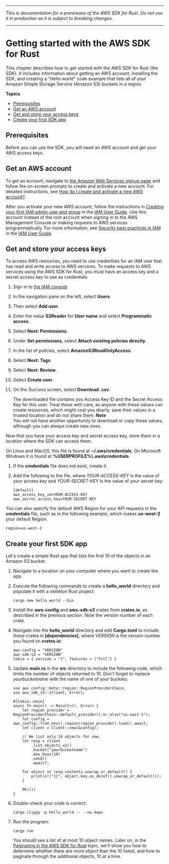 --------

 *This is documentation for a prerelease of the AWS SDK for Rust\. Do not use it in production as it is subject to breaking changes\.* 

--------

# Getting started with the AWS SDK for Rust<a name="getting-started"></a>

This chapter describes how to get started with the AWS SDK for Rust \(the SDK\)\. It includes information about getting an AWS account, installing the SDK, and creating a "Hello world" code example that lists all of your Amazon Simple Storage Service \(Amazon S3\) buckets in a region\.

**Topics**
+ [Prerequisites](#getting-started-prerequisites)
+ [Get an AWS account](#getting-started-step1)
+ [Get and store your access keys](#getting-started-step2)
+ [Create your first SDK app](#hello-world)

## Prerequisites<a name="getting-started-prerequisites"></a>

Before you can use the SDK, you will need an AWS account and get your AWS access keys\.

## Get an AWS account<a name="getting-started-step1"></a>

To get an account, navigate to [the Amazon Web Services signup page](http://portal.aws.amazon.com/billing/signup) and follow the on\-screen prompts to create and activate a new account\. For detailed instructions, see [How do I create and activate a new AWS account?](http://aws.amazon.com/premiumsupport/knowledge-center/create-and-activate-aws-account/)\.

After you activate your new AWS account, follow the instructions in [Creating your first IAM admin user and group](https://docs.aws.amazon.com/IAM/latest/UserGuide/getting-started_create-admin-group.html#getting-started_create-admin-group-console) in the [IAM User Guide](https://docs.aws.amazon.com/IAM/latest/UserGuide/)\. Use this account instead of the root account when signing in to the AWS Management Console or making requests to AWS services programmatically\. For more information, see [Security best practices in IAM](https://docs.aws.amazon.com/IAM/latest/UserGuide/best-practices.html#lock-away-credentials) in the [IAM User Guide](https://docs.aws.amazon.com/IAM/latest/UserGuide/)\.

## Get and store your access keys<a name="getting-started-step2"></a>

To access AWS resources, you need to use credentials for an IAM user that has read and write access to AWS services\. To make requests to AWS services using the AWS SDK for Rust, you must have an access key and a secret access key to use as credentials\.

1. Sign in to [the IAM console](https://console.aws.amazon.com/iam/) 

1. In the navigation pane on the left, select **Users**\.

1. Then select **Add user**\.

1. Enter the value **S3Reader** for **User name** and select **Programmatic access**\.

1. Select **Next: Permissions**\.

1. Under **Set permissions**, select **Attach existing policies directly**\.

1. In the list of policies, select **AmazonS3ReadOnlyAccess**\.

1. Select **Next: Tags**\.

1. Select **Next: Review**\.

1. Select **Create user**\.

1. On the *Success* screen, select **Download \.csv**\.

   The downloaded file contains you Access Key ID and the Secret Access Key for this user\. Treat these with care, as anyone with these values can create resources, which might cost you dearly; save their values in a trusted location and do not share them\.
**Note**  
You will not have another opportunity to download or copy these values, although you can always create new ones\.

Now that you have your access key and secret access key, store them in a location where the SDK can access them\.

On Linux and MacOS, this file is found at **\~/\.aws/credentials**\. On Microsoft Windows it is found at **%USERPROFILE%\\\.aws\\credentials**\.

1. If the **credentials** file does not exist, create it\.

1. Add the following to the file, where *YOUR\-ACCESS\-KEY* is the value of your access key and *YOUR\-SECRET\-KEY* is the value of your secret key:

   ```
   [default]
   aws_access_key_id=YOUR-ACCESS-KEY
   aws_secret_access_key=YOUR-SECRET-KEY
   ```

You can also specify the default AWS Region for your API requests in the **credentials** file, such as in the following example, which makes **us\-west\-2** your default Region\.

```
region=us-west-2
```

## Create your first SDK app<a name="hello-world"></a>

Let's create a simple Rust app that lists the first 10 of the objects in an Amazon S3 bucket\.

1. Navigate to a location on your computer where you want to create the app\.

1. Execute the following commands to create a **hello\_world** directory and populate it with a skeleton Rust project:

   ```
   cargo new hello_world --bin
   ```

1. Install the **aws\-config** and **aws\-sdk\-s3** crates from **crates\.io**, as described in the previous section\. Note the version number of each crate\.

1. Navigate into the **hello\_world** directory and edit **Cargo\.toml** to include these crates in **\[dependencies\]**, where *VERSION* is the version number you found on **crates\.io**:

   ```
   aws-config = "VERSION"
   aws-sdk-s3 = "VERSION"
   tokio = { version = "1", features = ["full"] }
   ```

1. Update **main\.rs** in the **src** directory to include the following code, which limits the number of objects returned to 10\. Don't forget to replace *yourbucketname* with the name of one of your buckets:

   ```
   use aws_config::meta::region::RegionProviderChain;
   use aws_sdk_s3::{Client, Error};
   
   #[tokio::main]
   async fn main() -> Result<(), Error> {
       let region_provider = RegionProviderChain::default_provider().or_else("us-east-1");
       let config = aws_config::from_env().region(region_provider).load().await;
       let client = Client::new(&config);
   
       // We list only 10 objects for now.
       let resp = client
           .list_objects_v2()
           .bucket("yourbucketname")
           .max_keys(10)
           .send()
           .await?;
   
       for object in resp.contents.unwrap_or_default() {
           println!("{}", object.key.as_deref().unwrap_or_default());
       }
   
       Ok(())
   }
   ```

1. Double\-check your code is correct:

   ```
   cargo clippy -p hello_world -- --no-deps
   ```

1. Run the program:

   ```
   cargo run
   ```

   You should see a list of at most 10 object names\. Later on, in the [Paginating in the AWS SDK for Rust](paginating.md) topic, we'll show you how to determine whether there are more object than the 10 listed, and how to paginate through the additional objects, 10 at a time\.